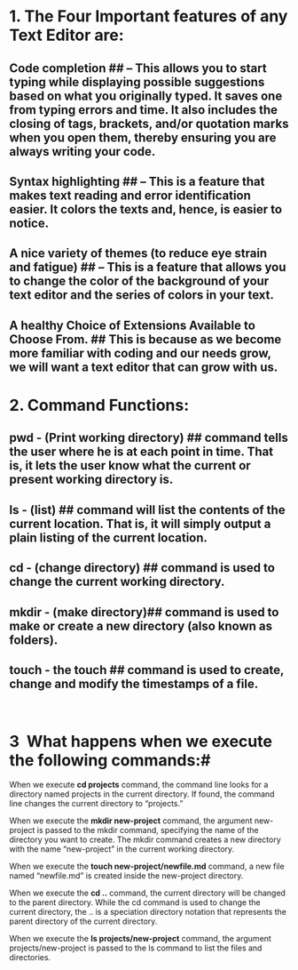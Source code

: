 # 1. The Four Important features of any Text Editor are: #

## Code completion ## – This allows you to start typing while displaying possible suggestions based on what you originally typed. It saves one from typing errors and time. It also includes the closing of tags, brackets, and/or quotation marks when you open them, thereby ensuring you are always writing your code. 

## Syntax highlighting ## – This is a feature that makes text reading and error identification easier. It colors the texts and, hence, is easier to notice.

## A nice variety of themes (to reduce eye strain and fatigue) ## – This is a feature that allows you to change the color of the background of your text editor and the series of colors in your text. 

## A healthy Choice of Extensions Available to Choose From. ## This is because as we become more familiar with coding and our needs grow, we will want a text editor that can grow with us. 

# 2. Command Functions: #

## pwd - (Print working directory) ## command tells the user where he is at each point in time. That is, it lets the user know what the current or present working directory is.

## ls - (list) ## command will list the contents of the current location. That is, it will simply output a plain listing of the current location. 

## cd - (change directory) ## command is used to change the current working directory. 

## mkdir - (make directory)## command is used to make or create a new directory (also known as folders).

## touch - the touch ## command is used to create, change and modify the timestamps of a file.

 

# 3  What happens when we execute the following commands:#

When we execute **cd projects** command, the command line looks for a directory named projects in the current directory. If found, the command line changes the current directory to “projects.”

When we execute the **mkdir new-project** command, the argument new-project is passed to the mkdir command, specifying the name of the directory you want to create. The mkdir command creates a new directory with the name “new-project” in the current working directory.

When we execute the **touch new-project/newfile.md** command, a new file named “newfile.md” is created inside the new-project directory.

When we execute the **cd ..** command, the current directory will be changed to the parent directory. While the cd command is used to change the current directory, the .. is a speciation directory notation that represents the parent directory of the current directory.

When we execute the **ls projects/new-project** command, the argument projects/new-project is passed to the ls command to list the files and directories.